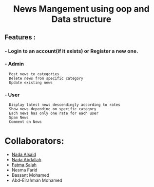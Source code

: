 <h1 align="center"> News Mangement using oop and Data structure </h1>

 ## Features :
  ### - Login to an account(if it exists) or Register a new one.
  ### - Admin
      Post news to categories
      Delete news from specific category
      Update existing news
  ### - User
      Display latest news descendingly according to rates
      Show news depending on specific category
      Each news has only one rate for each user 
      Spam News
      Comment on News  
# Collaborators:
- <a href="https://github.com/NadaAlsaid">Nada Alsaid</a><br>
- <a href="https://github.com/Nada-Abdallah">Nada Abdallah</a><br>
- <a href="https://github.com/Fatma-Salah-Saleh">Fatma Salah</a><br>
- Nesma Farid
- Bassant Mohamed
- Abd-Elrahman Mohamed

